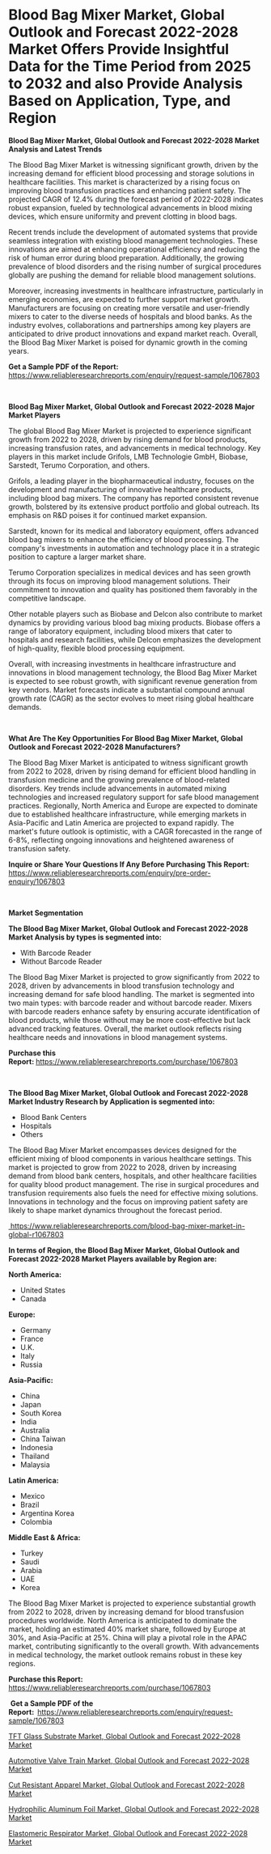 <p><h1>Blood Bag Mixer Market, Global Outlook and Forecast 2022-2028 Market Offers Provide Insightful Data for the Time Period from 2025 to 2032 and also Provide Analysis Based on Application, Type, and Region</h1></p><p><strong>Blood Bag Mixer Market, Global Outlook and Forecast 2022-2028 Market Analysis and Latest Trends</strong></p>
<p><p>The Blood Bag Mixer Market is witnessing significant growth, driven by the increasing demand for efficient blood processing and storage solutions in healthcare facilities. This market is characterized by a rising focus on improving blood transfusion practices and enhancing patient safety. The projected CAGR of 12.4% during the forecast period of 2022-2028 indicates robust expansion, fueled by technological advancements in blood mixing devices, which ensure uniformity and prevent clotting in blood bags.</p><p>Recent trends include the development of automated systems that provide seamless integration with existing blood management technologies. These innovations are aimed at enhancing operational efficiency and reducing the risk of human error during blood preparation. Additionally, the growing prevalence of blood disorders and the rising number of surgical procedures globally are pushing the demand for reliable blood management solutions.</p><p>Moreover, increasing investments in healthcare infrastructure, particularly in emerging economies, are expected to further support market growth. Manufacturers are focusing on creating more versatile and user-friendly mixers to cater to the diverse needs of hospitals and blood banks. As the industry evolves, collaborations and partnerships among key players are anticipated to drive product innovations and expand market reach. Overall, the Blood Bag Mixer Market is poised for dynamic growth in the coming years.</p></p>
<p><strong>Get a Sample PDF of the Report:&nbsp;</strong> <a href="https://www.reliableresearchreports.com/enquiry/request-sample/1067803?utm_campaign=32&utm_medium=2&utm_source=Github&utm_content=ia&utm_term=21032025&utm_id=blood-bag-mixer-market-global-outlook-and-forecast-2022-2028">https://www.reliableresearchreports.com/enquiry/request-sample/1067803</a></p>
<p>&nbsp;</p>
<p><strong>Blood Bag Mixer Market, Global Outlook and Forecast 2022-2028 Major Market Players</strong></p>
<p><p>The global Blood Bag Mixer Market is projected to experience significant growth from 2022 to 2028, driven by rising demand for blood products, increasing transfusion rates, and advancements in medical technology. Key players in this market include Grifols, LMB Technologie GmbH, Biobase, Sarstedt, Terumo Corporation, and others. </p><p>Grifols, a leading player in the biopharmaceutical industry, focuses on the development and manufacturing of innovative healthcare products, including blood bag mixers. The company has reported consistent revenue growth, bolstered by its extensive product portfolio and global outreach. Its emphasis on R&D poises it for continued market expansion.</p><p>Sarstedt, known for its medical and laboratory equipment, offers advanced blood bag mixers to enhance the efficiency of blood processing. The company's investments in automation and technology place it in a strategic position to capture a larger market share.</p><p>Terumo Corporation specializes in medical devices and has seen growth through its focus on improving blood management solutions. Their commitment to innovation and quality has positioned them favorably in the competitive landscape.</p><p>Other notable players such as Biobase and Delcon also contribute to market dynamics by providing various blood bag mixing products. Biobase offers a range of laboratory equipment, including blood mixers that cater to hospitals and research facilities, while Delcon emphasizes the development of high-quality, flexible blood processing equipment.</p><p>Overall, with increasing investments in healthcare infrastructure and innovations in blood management technology, the Blood Bag Mixer Market is expected to see robust growth, with significant revenue generation from key vendors. Market forecasts indicate a substantial compound annual growth rate (CAGR) as the sector evolves to meet rising global healthcare demands.</p></p>
<p>&nbsp;</p>
<p><strong>What Are The Key Opportunities For Blood Bag Mixer Market, Global Outlook and Forecast 2022-2028 Manufacturers?</strong></p>
<p><p>The Blood Bag Mixer Market is anticipated to witness significant growth from 2022 to 2028, driven by rising demand for efficient blood handling in transfusion medicine and the growing prevalence of blood-related disorders. Key trends include advancements in automated mixing technologies and increased regulatory support for safe blood management practices. Regionally, North America and Europe are expected to dominate due to established healthcare infrastructure, while emerging markets in Asia-Pacific and Latin America are projected to expand rapidly. The market's future outlook is optimistic, with a CAGR forecasted in the range of 6-8%, reflecting ongoing innovations and heightened awareness of transfusion safety.</p></p>
<p><strong>Inquire or Share Your Questions If Any Before Purchasing This Report:</strong> <a href="https://www.reliableresearchreports.com/enquiry/pre-order-enquiry/1067803?utm_campaign=32&utm_medium=2&utm_source=Github&utm_content=ia&utm_term=21032025&utm_id=blood-bag-mixer-market-global-outlook-and-forecast-2022-2028">https://www.reliableresearchreports.com/enquiry/pre-order-enquiry/1067803</a></p>
<p>&nbsp;</p>
<p><strong>Market Segmentation</strong></p>
<p><strong>The Blood Bag Mixer Market, Global Outlook and Forecast 2022-2028 Market Analysis by types is segmented into:</strong></p>
<p><ul><li>With Barcode Reader</li><li>Without Barcode Reader</li></ul></p>
<p><p>The Blood Bag Mixer Market is projected to grow significantly from 2022 to 2028, driven by advancements in blood transfusion technology and increasing demand for safe blood handling. The market is segmented into two main types: with barcode reader and without barcode reader. Mixers with barcode readers enhance safety by ensuring accurate identification of blood products, while those without may be more cost-effective but lack advanced tracking features. Overall, the market outlook reflects rising healthcare needs and innovations in blood management systems.</p></p>
<p><strong>Purchase this Report:&nbsp;</strong><a href="https://www.reliableresearchreports.com/purchase/1067803?utm_campaign=32&utm_medium=2&utm_source=Github&utm_content=ia&utm_term=21032025&utm_id=blood-bag-mixer-market-global-outlook-and-forecast-2022-2028">https://www.reliableresearchreports.com/purchase/1067803</a></p>
<p>&nbsp;</p>
<p><strong>The Blood Bag Mixer Market, Global Outlook and Forecast 2022-2028 Market Industry Research by Application is segmented into:</strong></p>
<p><ul><li>Blood Bank Centers</li><li>Hospitals</li><li>Others</li></ul></p>
<p><p>The Blood Bag Mixer Market encompasses devices designed for the efficient mixing of blood components in various healthcare settings. This market is projected to grow from 2022 to 2028, driven by increasing demand from blood bank centers, hospitals, and other healthcare facilities for quality blood product management. The rise in surgical procedures and transfusion requirements also fuels the need for effective mixing solutions. Innovations in technology and the focus on improving patient safety are likely to shape market dynamics throughout the forecast period.</p></p>
<p><a href="https://www.reliableresearchreports.com/blood-bag-mixer-market-in-global-r1067803?utm_campaign=32&utm_medium=2&utm_source=Github&utm_content=ia&utm_term=21032025&utm_id=blood-bag-mixer-market-global-outlook-and-forecast-2022-2028">&nbsp;https://www.reliableresearchreports.com/blood-bag-mixer-market-in-global-r1067803</a></p>
<p><strong>In terms of Region, the Blood Bag Mixer Market, Global Outlook and Forecast 2022-2028 Market Players available by Region are:</strong></p>
<p>
    <p> <strong> North America: </strong>
        <ul>
            <li>United States</li>
            <li>Canada</li>
        </ul>
        </p> 
    <p> <strong> Europe: </strong>
        <ul>
            <li>Germany</li>
            <li>France</li>
            <li>U.K.</li>
            <li>Italy</li>
            <li>Russia</li>
        </ul>
        </p> 
    <p> <strong> Asia-Pacific: </strong>
        <ul>
            <li>China</li>
            <li>Japan</li>
            <li>South Korea</li>
            <li>India</li>
            <li>Australia</li>
            <li>China Taiwan</li>
            <li>Indonesia</li>
            <li>Thailand</li>
            <li>Malaysia</li>
        </ul>
        </p> 
    <p> <strong> Latin America: </strong>
        <ul>
            <li>Mexico</li>
            <li>Brazil</li>
            <li>Argentina Korea</li>
            <li>Colombia</li>
        </ul>
        </p> 
    <p> <strong> Middle East & Africa: </strong>
        <ul>
            <li>Turkey</li>
            <li>Saudi</li>
            <li>Arabia</li>
            <li>UAE</li>
            <li>Korea</li>
        </ul>
    </p>
    </p>
<p><p>The Blood Bag Mixer Market is projected to experience substantial growth from 2022 to 2028, driven by increasing demand for blood transfusion procedures worldwide. North America is anticipated to dominate the market, holding an estimated 40% market share, followed by Europe at 30%, and Asia-Pacific at 25%. China will play a pivotal role in the APAC market, contributing significantly to the overall growth. With advancements in medical technology, the market outlook remains robust in these key regions.</p></p>
<p><strong>Purchase this Report: </strong><a href="https://www.reliableresearchreports.com/purchase/1067803?utm_campaign=32&utm_medium=2&utm_source=Github&utm_content=ia&utm_term=21032025&utm_id=blood-bag-mixer-market-global-outlook-and-forecast-2022-2028">https://www.reliableresearchreports.com/purchase/1067803</a></p>
<p>&nbsp;<strong>Get a Sample PDF of the Report:&nbsp;&nbsp;</strong><a href="https://www.reliableresearchreports.com/enquiry/request-sample/1067803?utm_campaign=32&utm_medium=2&utm_source=Github&utm_content=ia&utm_term=21032025&utm_id=blood-bag-mixer-market-global-outlook-and-forecast-2022-2028">https://www.reliableresearchreports.com/enquiry/request-sample/1067803</a></p>
<p><strong></strong></p>
<p><p><a href="https://github.com/filinjaic7/Market-Research-Report-List-1/blob/main/tft-glass-substrate-market-global-outlook-and-forecast-2022-2028-market.md?utm_campaign=32&utm_medium=2&utm_source=Github&utm_content=ia&utm_term=21032025&utm_id=blood-bag-mixer-market-global-outlook-and-forecast-2022-2028">TFT Glass Substrate Market, Global Outlook and Forecast 2022-2028 Market</a></p><p><a href="https://github.com/rocicbenton/Market-Research-Report-List-1/blob/main/automotive-valve-train-market-global-outlook-and-forecast-2022-2028-market.md?utm_campaign=32&utm_medium=2&utm_source=Github&utm_content=ia&utm_term=21032025&utm_id=blood-bag-mixer-market-global-outlook-and-forecast-2022-2028">Automotive Valve Train Market, Global Outlook and Forecast 2022-2028 Market</a></p><p><a href="https://github.com/klenaestien23/Market-Research-Report-List-1/blob/main/cut-resistant-apparel-market-global-outlook-and-forecast-2022-2028-market.md?utm_campaign=32&utm_medium=2&utm_source=Github&utm_content=ia&utm_term=21032025&utm_id=blood-bag-mixer-market-global-outlook-and-forecast-2022-2028">Cut Resistant Apparel Market, Global Outlook and Forecast 2022-2028 Market</a></p><p><a href="https://github.com/tahjaylestro/Market-Research-Report-List-1/blob/main/hydrophilic-aluminum-foil-market-global-outlook-and-forecast-2022-2028-market.md?utm_campaign=32&utm_medium=2&utm_source=Github&utm_content=ia&utm_term=21032025&utm_id=blood-bag-mixer-market-global-outlook-and-forecast-2022-2028">Hydrophilic Aluminum Foil Market, Global Outlook and Forecast 2022-2028 Market</a></p><p><a href="https://github.com/ishikodehira/Market-Research-Report-List-1/blob/main/elastomeric-respirator-market-global-outlook-and-forecast-2022-2028-market.md?utm_campaign=32&utm_medium=2&utm_source=Github&utm_content=ia&utm_term=21032025&utm_id=blood-bag-mixer-market-global-outlook-and-forecast-2022-2028">Elastomeric Respirator Market, Global Outlook and Forecast 2022-2028 Market</a></p></p>